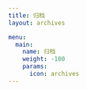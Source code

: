 ```yaml
---
title: 归档
layout: archives

menu:
  main:
    name: 归档
    weight: -100
    params:
      icon: archives
---
```

